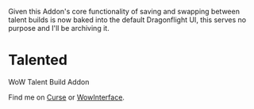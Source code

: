 Given this Addon's core functionality of saving and swapping between talent builds is now baked into the default Dragonflight UI, this serves no purpose and I'll be archiving it.

# Talented
WoW Talent Build Addon

Find me on [Curse](https://mods.curse.com/addons/wow/talented-specs) or [WowInterface](http://www.wowinterface.com/downloads/info24145-Talented.html).
